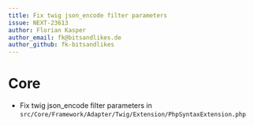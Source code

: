 ```yaml
---
title: Fix twig json_encode filter parameters
issue: NEXT-23613
author: Florian Kasper
author_email: fk@bitsandlikes.de
author_github: fk-bitsandlikes
---
```


# Core

* Fix twig json_encode filter parameters in `src/Core/Framework/Adapter/Twig/Extension/PhpSyntaxExtension.php` 
